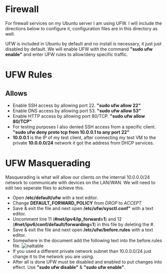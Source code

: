 # Firewall 
For firewall services on my Ubuntu server I am using UFW. I will include the directions below to configure it, configuration files are in this directory as well.

UFW is included in Ubuntu by default and no install is necessary, it just just disabled by default. We will enable UFW with the command **"sudo ufw enable"** and enter UFW rules to allow/deny specific traffic.

# UFW Rules
## Allows
- Enable SSH access by allowing port 22. **"sudo ufw allow 22"**
- Enable DNS access by allowing port 53. **"sudo ufw allow 53"**
- Enable HTTP access by allowing port 80/TCP. **"sudo ufw allow 80/TCP"**
- For testing purposes I also denied SSH access from a specific client. **"sudo ufw deny proto tcp from 10.0.0.1 to any port 22"**
- **10.0.0.1** is the IP of my test client, after connecting my test VM to the private **10.0.0.0/24** network it got the address from DHCP services.

# UFW Masquerading

Masquerading is what will allow our clients on the internal 10.0.0.0/24 network to communicate with devices on the LAN/WAN. We will need to edit two seperate files to achieve this.

- Open **/etc/default/ufw** with a text editor.
- Change **DEFAULT_FORWARD_POLICY** from _DROP_ to _ACCEPT_
- Save & exit the file and next open **/etc/ufw/sysctl.conf"** with a text editor.
- Uncomment line 11 (**#net/ipv4/ip_forward=1**) and 12 (**#net/ipv6/conf/default/forwarding=1**) in this file by deleting the #.
- Save & exit the file and next open **/etc/ufw/before.rules** with a text editor.
- Somewhere in the document add the following text into the before.rules file.
![nattable](https://user-images.githubusercontent.com/73307402/97224908-9c5dad80-17b0-11eb-9f4e-113e9c95d467.PNG)
- If you used a different private network subnet than 10.0.0.0/24 just change it to the network you are using.
- After all is done UFW must be disabled and enabled to put changes into effect. Use **"sudo ufw disable"** & **"sudo ufw enable"**.
